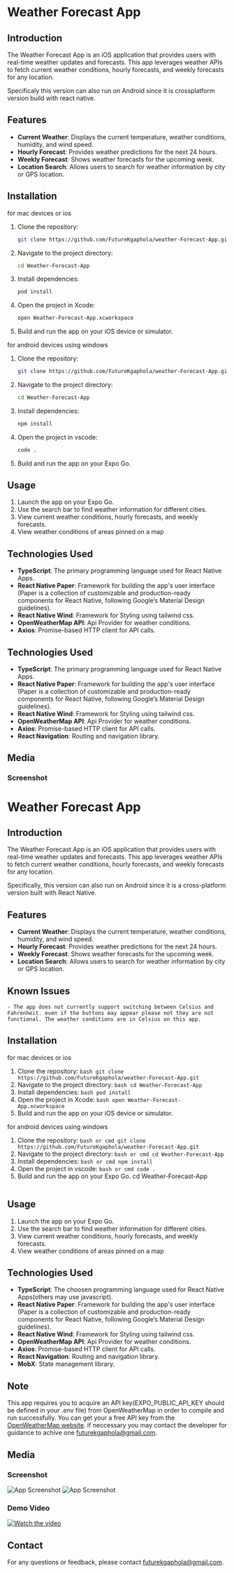 # Weather Forecast App

## Introduction
The Weather Forecast App is an iOS application that provides users with real-time weather updates and forecasts. This app leverages weather APIs to fetch current weather conditions, hourly forecasts, and weekly forecasts for any location.

Specificaly this version can also run on Android since it is crossplatform version build with react native.

## Features
- **Current Weather**: Displays the current temperature, weather conditions, humidity, and wind speed.
- **Hourly Forecast**: Provides weather predictions for the next 24 hours.
- **Weekly Forecast**: Shows weather forecasts for the upcoming week.
- **Location Search**: Allows users to search for weather information by city or GPS location.

## Installation
for mac devices or ios
1. Clone the repository:
    ```bash
    git clone https://github.com/FutureKgaphola/weather-Forecast-App.git
    ```
2. Navigate to the project directory:
    ```bash
    cd Weather-Forecast-App
    ```
3. Install dependencies:
    ```bash
    pod install
    ```
4. Open the project in Xcode:
    ```bash
    open Weather-Forecast-App.xcworkspace
    ```
5. Build and run the app on your iOS device or simulator.

for android devices using windows
1. Clone the repository:
    ```bash or cmd
    git clone https://github.com/FutureKgaphola/weather-Forecast-App.git
    ```
2. Navigate to the project directory:
    ```bash or cmd
    cd Weather-Forecast-App
    ```
3. Install dependencies:
    ```bash or cmd
    npm install
    ```
4. Open the project in vscode:
    ```bash or cmd
    code .
    ```
5. Build and run the app on your Expo Go.

## Usage
1. Launch the app on your Expo Go.
2. Use the search bar to find weather information for different cities.
3. View current weather conditions, hourly forecasts, and weekly forecasts.
4. View weather conditions of areas pinned on a map

## Technologies Used
- **TypeScript**: The primary programming language used for React Native Apps.
- **React Native Paper**: Framework for building the app's user interface (Paper is a collection of customizable and production-ready components for React Native, following Google’s Material Design guidelines).
- **React Native Wind**: Framework for Styling using tailwind css.
- **OpenWeatherMap API**: Api Provider for weather conditions.
- **Axios**: Promise-based HTTP client for API calls.
## Technologies Used
- **TypeScript**: The primary programming language used for React Native Apps.
- **React Native Paper**: Framework for building the app's user interface (Paper is a collection of customizable and production-ready components for React Native, following Google’s Material Design guidelines).
- **React Native Wind**: Framework for Styling using tailwind css.
- **OpenWeatherMap API**: Api Provider for weather conditions.
- **Axios**: Promise-based HTTP client for API calls.
- **React Navigation**: Routing and navigation library.

## Media
### Screenshot
# Weather Forecast App

## Introduction
The Weather Forecast App is an iOS application that provides users with real-time weather updates and forecasts. This app leverages weather APIs to fetch current weather conditions, hourly forecasts, and weekly forecasts for any location.

Specifically, this version can also run on Android since it is a cross-platform version built with React Native.

## Features
- **Current Weather**: Displays the current temperature, weather conditions, humidity, and wind speed.
- **Hourly Forecast**: Provides weather predictions for the next 24 hours.
- **Weekly Forecast**: Shows weather forecasts for the upcoming week.
- **Location Search**: Allows users to search for weather information by city or GPS location.

## Known Issues
    - The app does not currently support switching between Celsius and Fahrenheit. even if the buttons may appear please not they are not functional. The weather conditions are in Celsius on this app.
    
## Installation
for mac devices or ios
1. Clone the repository:
        ```bash
        git clone https://github.com/FutureKgaphola/weather-Forecast-App.git
        ```
2. Navigate to the project directory:
        ```bash
        cd Weather-Forecast-App
        ```
3. Install dependencies:
        ```bash
        pod install
        ```
4. Open the project in Xcode:
        ```bash
        open Weather-Forecast-App.xcworkspace
        ```
5. Build and run the app on your iOS device or simulator.

for android devices using windows
1. Clone the repository:
        ```bash or cmd
        git clone https://github.com/FutureKgaphola/weather-Forecast-App.git
        ```
2. Navigate to the project directory:
        ```bash or cmd
        cd Weather-Forecast-App
        ```
3. Install dependencies:
        ```bash or cmd
        npm install
        ```
4. Open the project in vscode:
        ```bash or cmd
        code .
        ```
5. Build and run the app on your Expo Go.
    cd Weather-Forecast-App
    ```

## Usage
1. Launch the app on your Expo Go.
2. Use the search bar to find weather information for different cities.
3. View current weather conditions, hourly forecasts, and weekly forecasts.
4. View weather conditions of areas pinned on a map

## Technologies Used
- **TypeScript**: The choosen programming language used for React Native Apps(others may use javascript).
- **React Native Paper**: Framework for building the app's user interface (Paper is a collection of customizable and production-ready components for React Native, following Google’s Material Design guidelines).
- **React Native Wind**: Framework for Styling using tailwind css.
- **OpenWeatherMap API**: Api Provider for weather conditions.
- **Axios**: Promise-based HTTP client for API calls.
- **React Navigation**: Routing and navigation library.
- **MobX**: State management library.

## Note
This app requires you to acquire an API key(EXPO_PUBLIC_API_KEY should be defined in your .env file) from OpenWeatherMap in order to compile and run successfully. You can get your a free API key from the [OpenWeatherMap website](https://openweathermap.org/). if neccessary you may contact the developer for guidance to achive one [futurekgaphola@gmail.com](mailto:futurekgaphola@gmail.com).

## Media
### Screenshot
![App Screenshot](assets/appscreenshot.jpg)
![App Screenshot](assets/screenshot2.jpg)


### Demo Video
[![Watch the video](assets/weather.png)](assets/appvideo.mp4)

## Contact
For any questions or feedback, please contact [futurekgaphola@gmail.com](mailto:futurekgaphola@gmail.com).
